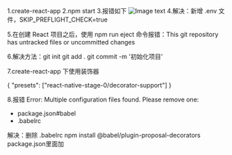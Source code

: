 1.create-react-app
2.npm start
3.报错如下
![Image text](http://www.unuseshare.cn/static/image.png)
4.解决：新增 .env 文件，SKIP_PREFLIGHT_CHECK=true

5.在创建 React 项目之后，使用 npm run eject 命令报错：This git repository has untracked files or uncommitted changes

6.解决方法：git init     git add .   git commit -m '初始化项目'

7.create-react-app 下使用装饰器

{
    "presets": ["react-native-stage-0/decorator-support"]
}

8.报错
Error: Multiple configuration files found. Please remove one:
 - package.json#babel
 - .babelrc

解决：删除 .babelrc   npm install @babel/plugin-proposal-decorators     package.json里面加

